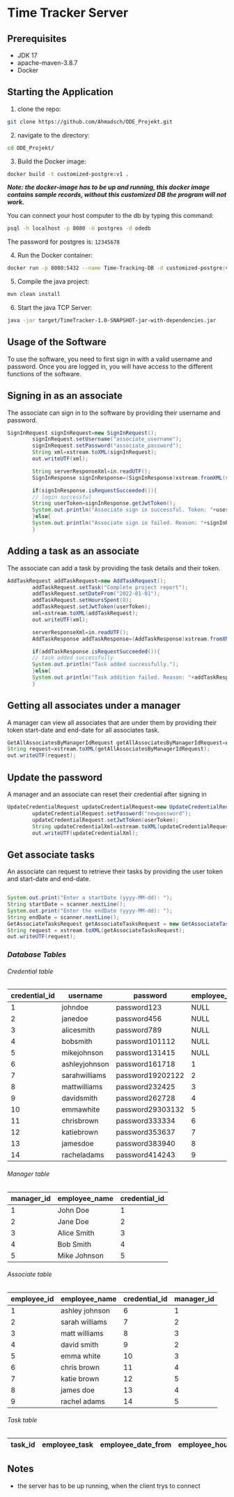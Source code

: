 # Time Tracker Server

## Prerequisites
- JDK 17
- apache-maven-3.8.7
- Docker

## Starting the Application
1. clone the repo:
```sh
git clone https://github.com/Ahmadsch/ODE_Projekt.git
```
2. navigate to the directory:
```sh
cd ODE_Projekt/
```
3. Build the Docker image:
```sh
docker build -t customized-postgre:v1 .
```
**_Note: the docker-image has to be up and running, this docker image contains sample records, without this customized DB the program will not work._**  

You can connect your host computer to the db by typing this command:  
```sh
psql -h localhost -p 8080 -U postgres -d odedb
```
The password for postgres is: `12345678`

4. Run the Docker container:
```sh
docker run -p 8080:5432 --name Time-Tracking-DB -d customized-postgre:v1
```
5. Compile the java project:
```sh
mvn clean install
```
6. Start the java TCP Server:
```sh
java -jar target/TimeTracker-1.0-SNAPSHOT-jar-with-dependencies.jar
```

## Usage of the Software

To use the software, you need to first sign in with a valid username and password. Once you are logged in, you will have
access to the different functions of the software.

## Signing in as an associate

The associate can sign in to the software by providing their username and password.

```java
SignInRequest signInRequest=new SignInRequest();
        signInRequest.setUsername("associate_username");
        signInRequest.setPassword("associate_password");
        String xml=xstream.toXML(signInRequest);
        out.writeUTF(xml);

        String serverResponseXml=in.readUTF();
        SignInResponse signInResponse=(SignInResponse)xstream.fromXML(serverResponseXml);

        if(signInResponse.isRequestSucceeded()){
        // login successful
        String userToken=signInResponse.getJwtToken();
        System.out.println("Associate sign in successful. Token: "+userToken);
        }else{
        System.out.println("Associate sign in failed. Reason: "+signInResponse.getErrorMessage());
        }
```

## Adding a task as an associate

The associate can add a task by providing the task details and their token.

```java
AddTaskRequest addTaskRequest=new AddTaskRequest();
        addTaskRequest.setTask("Complete project report");
        addTaskRequest.setDateFrom("2022-01-01");
        addTaskRequest.setHoursSpent(8);
        addTaskRequest.setJwtToken(userToken);
        xml=xstream.toXML(addTaskRequest);
        out.writeUTF(xml);

        serverResponseXml=in.readUTF();
        AddTaskResponse addTaskResponse=(AddTaskResponse)xstream.fromXML(serverResponseXml);

        if(addTaskResponse.isRequestSucceeded()){
        // task added successfully
        System.out.println("Task added successfully.");
        }else{
        System.out.println("Task addition failed. Reason: "+addTaskResponse.getErrorMessage());
        }
```

## Getting all associates under a manager

A manager can view all associates that are under them by providing their token start-date and end-date for all associates task.

```java
GetAllAssociatesByManagerIdRequest getAllAssociatesByManagerIdRequest=new GetAllAssociatesByManagerIdRequest(userToken);
String request=xstream.toXML(getAllAssociatesByManagerIdRequest);
out.writeUTF(request);
```

## Update the password

A manager and an associate can reset their credential after signing in

```java
UpdateCredentialRequest updateCredentialRequest=new UpdateCredentialRequest();
        updateCredentialRequest.setPassword("newpassword");
        updateCredentialRequest.setJwtToken(userToken);
        String updateCredentialXml=xstream.toXML(updateCredentialRequest);
        out.writeUTF(updateCredentialXml);
```

## Get associate tasks 
An associate can request to retrieve their tasks by providing the user token and start-date and end-date.
```java

System.out.print("Enter a startDate (yyyy-MM-dd): ");
String startDate = scanner.nextLine();
System.out.print("Enter the endDate (yyyy-MM-dd): ");
String endDate = scanner.nextLine();
GetAssociateTasksRequest getAssociateTasksRequest = new GetAssociateTasksRequest(startDate, endDate, userToken);
String request = xstream.toXML(getAssociateTasksRequest);
out.writeUTF(request);
```

### **_Database Tables_**

###### _Credential table_

| credential_id | username      | password         | employee_id | manager_id |
|---------------|---------------|------------------|-------------|------------|
| 1             | johndoe       | password123      | NULL        | 1          |
| 2             | janedoe       | password456      | NULL        | 2          |
| 3             | alicesmith    | password789      | NULL        | 3          |
| 4             | bobsmith      | password101112   | NULL        | 4          |
| 5             | mikejohnson   | password131415   | NULL        | 5          |
| 6             | ashleyjohnson | password161718   | 1           | NULL       |
| 7             | sarahwilliams | password19202122 | 2           | NULL       |
| 8             | mattwilliams  | password232425   | 3           | NULL       |
| 9             | davidsmith    | password262728   | 4           | NULL       |
| 10            | emmawhite     | password29303132 | 5           | NULL       |
| 11            | chrisbrown    | password333334   | 6           | NULL       |
| 12            | katiebrown    | password353637   | 7           | NULL       |
| 13            | jamesdoe      | password383940   | 8           | NULL       |
| 14            | racheladams   | password414243   | 9           | NULL       |

###### _Manager table_

| manager_id | employee_name       | credential_id |
|------------|---------------------|---------------|
| 1          | John Doe            | 1             |
| 2          | Jane Doe            | 2             |
| 3          | Alice Smith         | 3             |
| 4          | Bob Smith           | 4             |
| 5          | Mike Johnson        | 5             |

###### _Associate table_

| employee_id | employee_name   | credential_id | manager_id    | 
|-------------|-----------------|---------------|---------------|
| 1           | ashley johnson  | 6             | 1             |
| 2           | sarah williams  | 7             | 2             |
| 3           | matt williams   | 8             | 3             |
| 4           | david smith     | 9             | 2             |
| 5           | emma white      | 10            | 3             |
| 6           | chris brown     | 11            | 4             |
| 7           | katie brown     | 12            | 5             |
| 8           | james doe       | 13            | 4             |
| 9           | rachel adams    | 14            | 5             |

###### _Task table_

| task_id | employee_task              | employee_date_from | employee_hours_spent | employee_id |
|---------|----------------------------|--------------------|----------------------|-------------|


## Notes
- the server has to be up running, when the client trys to connect

